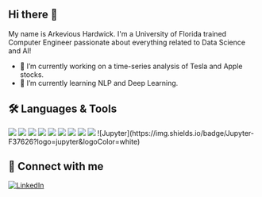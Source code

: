 ## Hi there 👋

My name is Arkevious Hardwick. I'm a University of Florida trained Computer Engineer passionate about everything related to Data Science and AI!

- 🔭 I’m currently working on a time-series analysis of Tesla and Apple stocks.
- 🌱 I’m currently learning NLP and Deep Learning.



## 🛠️ Languages & Tools

<p align="left">
  <img src="https://img.shields.io/badge/Python-3776AB?style=flat&logo=python&logoColor=white"/>
  <img src="https://img.shields.io/badge/SQL-4479A1?style=flat&logo=postgresql&logoColor=white"/>
  <img src="https://img.shields.io/badge/TensorFlow-FF6F00?style=flat&logo=tensorflow&logoColor=white"/>
  <img src="https://img.shields.io/badge/PyTorch-EE4C2C?style=flat&logo=pytorch&logoColor=white"/>
  <img src="https://img.shields.io/badge/scikit--learn-F7931E?style=flat&logo=scikit-learn&logoColor=white"/>
  <img src="https://img.shields.io/badge/NumPy-013243?style=flat&logo=numpy&logoColor=white"/>
  <img src="https://img.shields.io/badge/Pandas-150458?style=flat&logo=pandas&logoColor=white"/>
  <img src="https://img.shields.io/badge/Matplotlib-11557C?style=flat&logo=plotly&logoColor=white"/>
  <img src="https://img.shields.io/badge/VS_Code-007ACC?style=flat&logo=visual-studio-code&logoColor=white"/>
  ![Jupyter](https://img.shields.io/badge/Jupyter-F37626?logo=jupyter&logoColor=white)

</p>





## 🔗 Connect with me
[![LinkedIn](https://img.shields.io/badge/LinkedIn-0077B5?style=for-the-badge&logo=linkedin&logoColor=white)](https://www.linkedin.com/in/arkevious-hardwick-b66026b3/)
